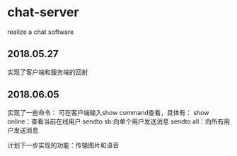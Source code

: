 # chat-server
realize a chat software

2018.05.27
---
实现了客户端和服务端的回射

2018.06.05
---
实现了一些命令：
	可在客户端输入show command查看，具体有：
	show online：查看当前在线用户
	sendto sb:向单个用户发送消息
	sendto all：向所有用户发送消息

计划下一步实现的功能：传输图片和语音

